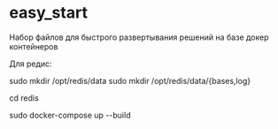 # easy_start
Набор файлов для быстрого развертывания решений на базе докер контейнеров


Для редис:

sudo mkdir /opt/redis/data
sudo mkdir /opt/redis/data/{bases,log}

cd redis

sudo docker-compose up --build


